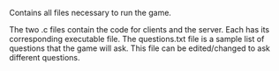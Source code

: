 Contains all files necessary to run the game.

The two .c files contain the code for clients and the server. Each has its corresponding executable file.
The questions.txt file is a sample list of questions that the game will ask. This file can be edited/changed to ask different questions.
